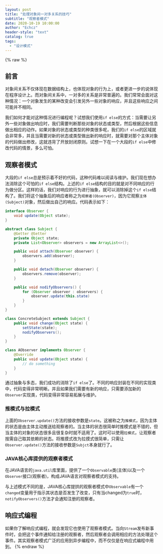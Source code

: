 ```yaml
---
layout: post
title: "处理对象间一对多关系的技巧"
subtitle: "观察者模式"
date: 2020-10-19 10:00:00
author: "Echcz"
header-style: "text"
catalog: true
tags:
  - "设计模式"
---
```

{% raw %}
## 前言

对象间关系不仅体现在数据结构上，也体现对象的行为上，或者更进一步的说体现在程序设计上。而对象间关系中，一对多的关系是非常普遍的。我们常常会面对这种情况：一个对象发生的某种改变会引发另外一些对象的响应，并且这些响应之间可能并不相同。

我们如何才能对这种情况进行编程呢？试想我们使用`if else`的方式：当需要让另外一些对象做出响应时，我们需要判断那些对象的状态或类型，然后根据这些信息做出相应的动作。如果对象的状态或类型的种类很多呢，我们的`if else`的区域就会非常多，并且当需要对新的状态或类型做出新的响应时，就需要对那个主体对象的代码做出修改，这就违背了开放封闭原则。试想一下在一个大段的`if else`中修改代码的情景，多么可怕。

## 观察者模式

大段的`if else`总是预示着不好的代码，这种代码难以阅读与维护。我们现在想办法消除这个可怕的`if else`结构。上述的`if else`结构的目的就是对不同响应的行为做分区。这样的话，我们对响应的行为进行抽象，就可以消除掉这个`if else`结构了。我们将这个抽象后的响应者称之为`观察者(Observer)`，因为它观察`主体(Subject)`对象，然后做出自己的响应。代码表示如下：

``` java
interface Observer {
    void update(Object state);
}

abstract class Subject {
    @Getter @Setter
    private Object state;
    private List<Observer> observers = new ArrayList<>();

    public void attach(Observer observer) {
        observers.add(observer);
    }

    public void detach(Observer observer) {
        observers.remove(observer);
    }

    public void nodifyObservers() {
        for (Observer observer : observers) {
            observer.update(this.state)
        }
    }
}

class ConcreteSubject extends Subject {
    public void change(Object state) {
        setState(state);
        nodifyObservers();
    }
}

class AObserver implements Observer {
    @Override
    public void update(Object state) {
        // do something
    }
}
```

通过抽象与多态，我们成功的消除了`if else`了。不同的响应封装在不同的实现类中，代码变得非常明晰。并且如果我们需要有新的响应，只需要添加新的`Observer`实现类，代码变得非常容易拓展与维护。

### 推模式与拉模式

上面的`Observer.update()`方法的接收参数是`state`。这被称之为`推模式`，因为主体的状态是由主体主动推送给观察者的。当主体的状态很简单时推模式是不错的，但当主体的对象的状态很多且很复杂时就不适用了。这时可以使用`拉模式`，让观察者按需自己取其依赖的状态。将推摸式改为拉摸式很简单，只需让`Observer.update()`方法的接收参数是`Subjct`本身就行了。

### JAVA核心库提供的观察者模式

在JAVA语言的`java.util`库里面，提供了一个`Observable`类(主体)以及一个`Observer`接口(观察者)，构成JAVA语言对观察者模式的支持。

与上述模式不同的是，JAVA核心库提拱的观察者模式中`Observable`有一个`changed`变量用于指示其状态是否发生了改变，只有当changed为`true`时，`notifyObservers()`方法才会通知注册的观察者。

## 响应式编程

如果你了解响应式编程，就会发现它也使用了观察者模式。当向`Stream`发布新事件时，会把这个事件通知给注册的观察者，然后观察者会调用相应的方法处理这个事件。其实观察者模式广泛的应用到异步编程中，而不仅仅是在响应式编程中用到。
{% endraw %}